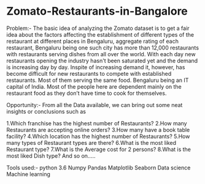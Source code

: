 # Zomato-Restaurants-in-Bangalore

Problem:-
The basic idea of analyzing the Zomato dataset is to get a fair idea about the factors affecting the establishment of different types of the restaurant at different places in Bengaluru, aggregate rating of each restaurant, Bengaluru being one such city has more than 12,000 restaurants with restaurants serving dishes from all over the world. With each day new restaurants opening the industry hasn't been saturated yet and the demand is increasing day by day. Inspite of increasing demand it, however, has become difficult for new restaurants to compete with established restaurants. Most of them serving the same food. Bengaluru being an IT capital of India. Most of the people here are dependent mainly on the restaurant food as they don’t have time to cook for themselves.

Opportunity:-
From all the Data available, we can bring out some neat insights or conclusions such as

1.Which franchise has the highest number of Restaurants?
2.How many Restaurants are accepting online orders?
3.How many have a book table facility?
4.Which location has the highest number of Restaurants?
5.How many types of Restaurant types are there?
6.What is the most liked Restaurant type?
7.What is the Average cost for 2 persons?
8.What is the most liked Dish type?
And so on…..

Tools used:-
python 3.6
Numpy
Pandas
Matplotlib
Seaborn
Data science
Machine learning

